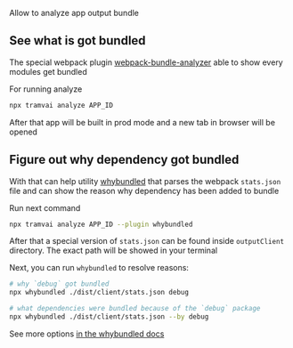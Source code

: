 Allow to analyze app output bundle

## See what is got bundled

The special webpack plugin [webpack-bundle-analyzer](https://github.com/webpack-contrib/webpack-bundle-analyzer) able to show every modules get bundled

For running analyze

```sh
npx tramvai analyze APP_ID
```

After that app will be built in prod mode and a new tab in browser will be opened

## Figure out why dependency got bundled

With that can help utility [whybundled](https://github.com/d4rkr00t/whybundled) that parses the webpack `stats.json` file and can show the reason why dependency has been added to bundle

Run next command

```sh
npx tramvai analyze APP_ID --plugin whybundled
```

After that a special version of `stats.json` can be found inside `outputClient` directory. The exact path will be showed in your terminal

Next, you can run `whybundled` to resolve reasons:

```sh
# why `debug` got bundled
npx whybundled ./dist/client/stats.json debug

# what dependencies were bundled because of the `debug` package
npx whybundled ./dist/client/stats.json --by debug
```

See more options [in the whybundled docs](https://github.com/d4rkr00t/whybundled)

